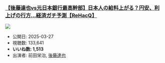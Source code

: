 ### [【後藤達也vs元日本銀行最高幹部】日本人の給料上がる？円安、利上げの行方...経済ガチ予測【ReHacQ】](https://www.youtube.com/watch?v=WI-bF1OowWM)
[![](https://img.youtube.com/vi/WI-bF1OowWM/sddefault.jpg)](https://www.youtube.com/watch?v=WI-bF1OowWM)
-   公開日: 2025-03-27
-   視聴数: 133,641
-   **いいね数: 1,513**
-   出演者: 前田栄治, [後藤達也](/rehacq_fan/people/後藤達也 "wikilink")
